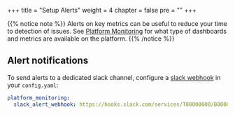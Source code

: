+++
title = "Setup Alerts"
weight = 4
chapter = false
pre = ""
+++

{{% notice note %}}
Alerts on key metrics can be useful to reduce your time to detection of issues. See [Platform Monitoring](../../platform-monitoring) for what type of dashboards and metrics are available on the platform.
{{% /notice %}}

## Alert notifications

To send alerts to a dedicated slack channel, configure a [slack webhook](https://api.slack.com/messaging/webhooks) in your `config.yaml`:

```yaml
platform_monitoring:
  slack_alert_webhook: https://hooks.slack.com/services/T00000000/B00000000/XXXXXXXXXXXXXXXXXXXXXXXX
```